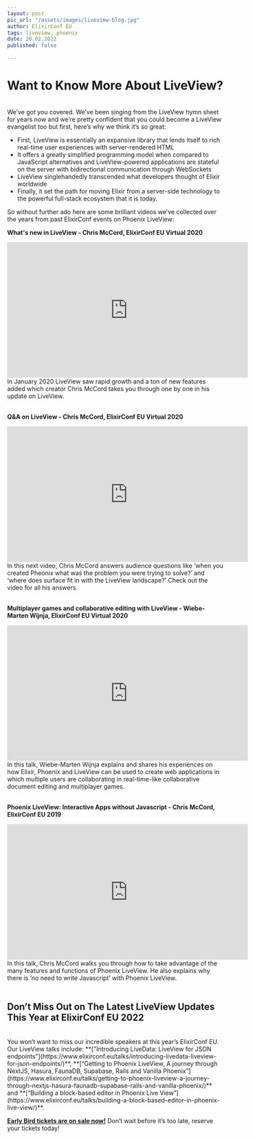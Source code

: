 ```yaml
---
layout: post
pic_url: "/assets/images/liveview-blog.jpg"
author: ElixirConf EU
tags: liveview, phoenix
date: 20.02.2022
published: false

---
```

# Want to Know More About LiveView?
<br>
We’ve got you covered. We’ve been singing from the LiveView hymn sheet for years now
and we’re pretty confident that you could become a LiveView evangelist too but first, here’s why we think it’s so great:

- First, LiveView is essentially an expansive library that lends itself to rich real-time user experiences with server-rendered HTML
- It offers a greatly simplified programming model when compared to JavaScript alternatives and LiveView-powered applications are stateful on the server with bidirectional communication through WebSockets
- LiveView singlehandedly transcended what developers thought of Elixir worldwide
- Finally, it set the path for moving Elixir from a server-side technology to the powerful full-stack ecosystem that it is today.

So without further ado here are some brilliant videos we’ve collected over the years from past ElixirConf events on Phoenix LiveView:

**What's new in LiveView - Chris McCord, ElixirConf EU Virtual 2020**


<iframe width="560" height="315" src="https://www.youtube.com/embed/VU1JMg9AbLQ" title="YouTube video player" frameborder="0" allow="accelerometer; autoplay; clipboard-write; encrypted-media; gyroscope; picture-in-picture" allowfullscreen></iframe>
<br>
In January 2020 LiveView saw rapid growth and a ton of new features added which creator Chris McCord takes you through one by one in his update on LiveView.
<br><br>

**Q&A on LiveView - Chris McCord, ElixirConf EU Virtual 2020**

<iframe width="560" height="315" src="https://www.youtube.com/embed/Rc_iqnZ05ZE" title="YouTube video player" frameborder="0" allow="accelerometer; autoplay; clipboard-write; encrypted-media; gyroscope; picture-in-picture" allowfullscreen></iframe>
<br>
In this next video, Chris McCord answers audience questions like ‘when you created Pheonix what was the problem you were trying to solve?’ and ‘where does surface fit in with the LiveView landscape?’ Check out the video for all his answers.
<br><br>

**Multiplayer games and collaborative editing with LiveView - Wiebe-Marten Wijnja, ElixirConf EU Virtual 2020**

<iframe width="560" height="315" src="https://www.youtube.com/embed/aErs_DIWxl8" title="YouTube video player" frameborder="0" allow="accelerometer; autoplay; clipboard-write; encrypted-media; gyroscope; picture-in-picture" allowfullscreen></iframe>
<br>
In this talk, Wiebe-Marten Wijnja explains and shares his experiences on how Elixir, Phoenix and LiveView can be used to create web applications in which multiple users are collaborating in real-time-like collaborative document editing and multiplayer games.
<br><br>

**Phoenix LiveView: Interactive Apps without Javascript - Chris McCord, ElixirConf EU 2019**

<iframe width="560" height="315" src="https://www.youtube.com/embed/8xJzHq8ru0M" title="YouTube video player" frameborder="0" allow="accelerometer; autoplay; clipboard-write; encrypted-media; gyroscope; picture-in-picture" allowfullscreen></iframe>
<br>
In this talk, Chris McCord walks you through how to take advantage of the many features and functions of Phoenix LiveView. He also explains why there is ‘no need to write Javascript’ with Phoenix LiveView.
<br><br>

## Don’t Miss Out on The Latest LiveView Updates This Year at ElixirConf EU 2022
<br>
You won’t want to miss our incredible speakers at this year’s ElixirConf EU. Our LiveView talks include: **["Introducing LiveData: LiveView for JSON endpoints"](https://www.elixirconf.eu/talks/introducing-livedata-liveview-for-json-endpoints/)**, **[“Getting to Phoenix LiveView, A journey through NextJS, Hasura, FaunaDB, Supabase, Rails and Vanilla Phoenix”](https://www.elixirconf.eu/talks/getting-to-phoenix-liveview-a-journey-through-nextjs-hasura-faunadb-supabase-rails-and-vanilla-phoenix/)** and **[“Building a block-based editor in Phoenix Live View”](https://www.elixirconf.eu/talks/building-a-block-based-editor-in-phoenix-live-view/)**.

**[Early Bird tickets are on sale now!](https://www.elixirconf.eu/)** Don’t wait before it’s too late, reserve your tickets today!
